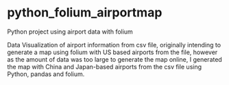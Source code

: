 # python_folium_airportmap
Python project using airport data with folium

Data Visualization of airport information from csv file,
originally intending to generate a map using folium with US based airports from the file,
however as the amount of data was too large to generate the map online,
I generated the map with China and Japan-based airports from the csv file
using Python, pandas and folium.
